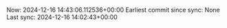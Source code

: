Now: 2024-12-16 14:43:06.112536+00:00 Earliest commit since sync: None Last sync: 2024-12-16 14:02:43+00:00
